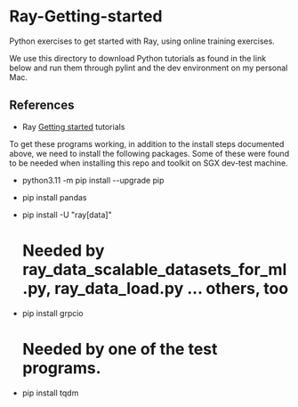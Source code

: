 # Ray-Getting-started
Python exercises to get started with Ray, using online training exercises.

We use this directory to download Python tutorials as found in the link
below and run them through pylint and the dev environment on my personal Mac.

## References

- Ray [Getting started](https://docs.ray.io/en/master/ray-overview/getting-started.html) tutorials

To get these programs working, in addition to the install steps documented
above, we need to install the following packages. Some of these were found to
be needed when installing this repo and toolkit on SGX dev-test machine.

- python3.11 -m pip install --upgrade pip
- pip install pandas
- pip install -U "ray[data]"

  # Needed by ray_data_scalable_datasets_for_ml.py, ray_data_load.py ... others, too
- pip install grpcio

  # Needed by one of the test programs.
- pip install tqdm

